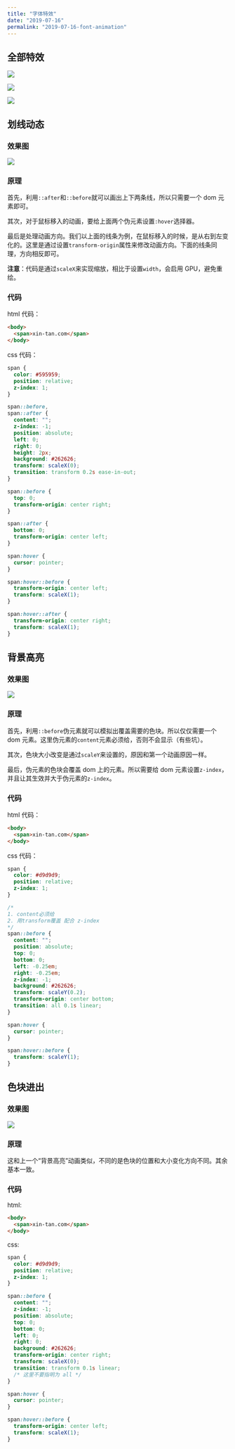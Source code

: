 ```yaml
---
title: "字体特效"
date: "2019-07-16"
permalink: "2019-07-16-font-animation"
---
```


## 全部特效

![](https://static.godbmw.com/img/2019-07-16-font-animation/bars.gif)

![](https://static.godbmw.com/img/2019-07-16-font-animation/highlight.gif)

![](https://static.godbmw.com/img/2019-07-16-font-animation/in-out.gif)

## 划线动态

### 效果图

![](https://static.godbmw.com/img/2019-07-16-font-animation/bars.gif)

### 原理

首先，利用`::after`和`::before`就可以画出上下两条线，所以只需要一个 dom 元素即可。

其次，对于鼠标移入的动画，要给上面两个伪元素设置`:hover`选择器。

最后是处理动画方向。我们以上面的线条为例，在鼠标移入的时候，是从右到左变化的。这里是通过设置`transform-origin`属性来修改动画方向。下面的线条同理，方向相反即可。

**注意**：代码是通过`scaleX`来实现缩放，相比于设置`width`，会启用 GPU，避免重绘。

### 代码

html 代码：

```html
<body>
  <span>xin-tan.com</span>
</body>
```

css 代码：

```css
span {
  color: #595959;
  position: relative;
  z-index: 1;
}

span::before,
span::after {
  content: "";
  z-index: -1;
  position: absolute;
  left: 0;
  right: 0;
  height: 2px;
  background: #262626;
  transform: scaleX(0);
  transition: transform 0.2s ease-in-out;
}

span::before {
  top: 0;
  transform-origin: center right;
}

span::after {
  bottom: 0;
  transform-origin: center left;
}

span:hover {
  cursor: pointer;
}

span:hover::before {
  transform-origin: center left;
  transform: scaleX(1);
}

span:hover::after {
  transform-origin: center right;
  transform: scaleX(1);
}
```

## 背景高亮

### 效果图

![](https://static.godbmw.com/img/2019-07-16-font-animation/highlight.gif)

### 原理

首先，利用`::before`伪元素就可以模拟出覆盖需要的色块。所以仅仅需要一个 dom 元素。这里伪元素的`content`元素必须给，否则不会显示（有些坑）。

其次，色块大小改变是通过`scaleY`来设置的，原因和第一个动画原因一样。

最后，伪元素的色块会覆盖 dom 上的元素。所以需要给 dom 元素设置`z-index`，并且让其生效并大于伪元素的`z-index`。

### 代码

html 代码：

```html
<body>
  <span>xin-tan.com</span>
</body>
```

css 代码：

```css
span {
  color: #d9d9d9;
  position: relative;
  z-index: 1;
}

/* 
1. content必须给
2. 用transform覆盖 配合 z-index
*/
span::before {
  content: "";
  position: absolute;
  top: 0;
  bottom: 0;
  left: -0.25em;
  right: -0.25em;
  z-index: -1;
  background: #262626;
  transform: scaleY(0.2);
  transform-origin: center bottom;
  transition: all 0.1s linear;
}

span:hover {
  cursor: pointer;
}

span:hover::before {
  transform: scaleY(1);
}
```

## 色块进出

### 效果图

![](https://static.godbmw.com/img/2019-07-16-font-animation/in-out.gif)

### 原理

这和上一个“背景高亮”动画类似，不同的是色块的位置和大小变化方向不同。其余基本一致。

### 代码

html:

```html
<body>
  <span>xin-tan.com</span>
</body>
```

css:

```css
span {
  color: #d9d9d9;
  position: relative;
  z-index: 1;
}

span::before {
  content: "";
  z-index: -1;
  position: absolute;
  top: 0;
  bottom: 0;
  left: 0;
  right: 0;
  background: #262626;
  transform-origin: center right;
  transform: scaleX(0);
  transition: transform 0.1s linear;
  /* 这里不要指明为 all */
}

span:hover {
  cursor: pointer;
}

span:hover::before {
  transform-origin: center left;
  transform: scaleX(1);
}
```
